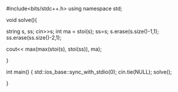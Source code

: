 #include<bits/stdc++.h>
using namespace std;

void solve(){

   string s, ss;
   cin>>s;
   int ma = stoi(s);
   ss=s;
   s.erase(s.size()-1,1);
   ss.erase(ss.size()-2,1);

   cout<< max(max(stoi(s), stoi(ss)), ma);



}



int main()
{
    std::ios_base::sync_with_stdio(0);
	cin.tie(NULL);
    solve();


}





